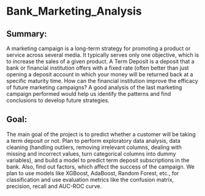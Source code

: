 # Bank_Marketing_Analysis
## Summary:
A marketing campaign is a long-term strategy for promoting a product or service across several
media. It typically serves only one objective, which is to increase the sales of a given product. A
Term Deposit is a deposit that a bank or financial institution offers with a fixed rate (often better
than just opening a deposit account in which your money will be returned back at a specific
maturity time. How can the financial institution improve the efficacy of future marketing
campaigns? A good analysis of the last marketing campaign performed would help us identify
the patterns and find conclusions to develop future strategies.
## Goal:
The main goal of the project is to predict whether a customer will be taking a term deposit or not.
Plan to perform exploratory data analysis, data cleaning (handling outliers, removing irrelevant
columns, dealing with missing and incorrect values, turn categorical columns into dummy
variables), and build a model to predict term deposit subscriptions in the bank. Also, find out
factors, which affect the success of the campaign. We plan to use models like XGBoost,
AdaBoost, Random Forest, etc., for classification and use evaluation metrics like the confusion
matrix, precision, recall and AUC-ROC curve.
